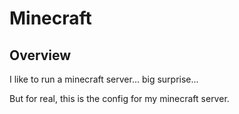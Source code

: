 # Minecraft

## Overview

I like to run a minecraft server... big surprise...

But for real, this is the config for my minecraft server.
